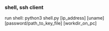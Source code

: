 ### shell, ssh client
run shell:
python3 shell.py [ip_address] [uname] [password/path_to_key_file] [workdir_on_pc]